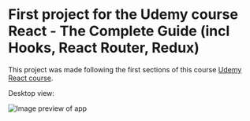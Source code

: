 # First project for the Udemy course React - The Complete Guide (incl Hooks, React Router, Redux)

This project was made following the first sections of this course [Udemy React course](https://www.udemy.com/course/react-the-complete-guide-incl-redux/learn/lecture/25595342#overview).

Desktop view:

![Image preview of app](https://i.ibb.co/QmDnKdD/Lleva-tus-cuentas-App.png)
